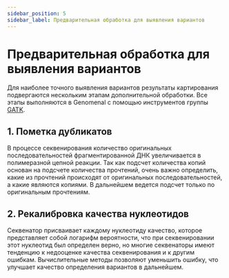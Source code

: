 ```yaml
---
sidebar_position: 5
sidebar_label: Предварительная обработка для выявления вариантов
---
```


# Предварительная обработка для выявления вариантов

Для наиболее точного выявления вариантов результаты картирования подвергаются нескольким этапам дополнительной обработки. Все этапы выполняются в Genomenal с помощью инструментов группы [GATK](https://gatk.broadinstitute.org/hc/en-us).

## 1. Пометка дубликатов

В процессе секвенирования количество оригинальных последовательностей фрагментированной ДНК увеличивается в полимеразной цепной реакции. Так как подсчет количества копий основан на подсчете количества прочтений, очень важно определить, какие из прочтений происходят от оригинальных последовательностей, а какие являются копиями. В дальнейшем ведется подсчет только по оригинальным прочтениям.

## 2. Рекалибровка качества нуклеотидов

Секвенатор присваивает каждому нуклеотиду качество, которое представляет собой логарифм вероятности, что при секвенировании этот нуклеотид был определен верно, но многие секвенаторы имеют тенденцию к недооценке качества секвенирования и к другим ошибкам. Вычислительные методы позволяют уменьшить ошибку, что улучшает качество определения вариантов в дальнейшем.
